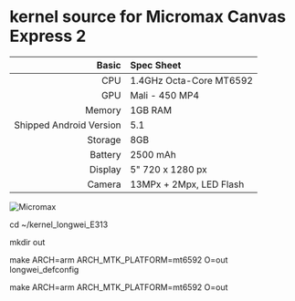 kernel source for Micromax Canvas Express 2
=========================================
Basic   | Spec Sheet
-------:|:-------------------------
CPU     | 1.4GHz Octa-Core MT6592
GPU     | Mali - 450 MP4
Memory  | 1GB RAM
Shipped Android Version | 5.1
Storage | 8GB
Battery | 2500 mAh
Display | 5" 720 x 1280 px
Camera  | 13MPx + 2Mpx, LED Flash

![Micromax](https://images-na.ssl-images-amazon.com/images/I/51tSpbcB1xL.jpg "Micromax Canvas Express 2")


cd ~/kernel_longwei_E313

mkdir out

make ARCH=arm ARCH_MTK_PLATFORM=mt6592 O=out longwei_defconfig

make ARCH=arm ARCH_MTK_PLATFORM=mt6592 O=out


